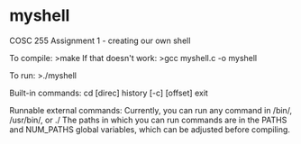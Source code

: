 # myshell
COSC 255 Assignment 1 - creating our own shell

To compile:
	>make
If that doesn't work:
	>gcc myshell.c -o myshell

To run:
	>./myshell


Built-in commands:
	cd [direc]
	history [-c] [offset]
	exit

Runnable external commands:
	Currently, you can run any command in /bin/, /usr/bin/, or ./
	The paths in which you can run commands are in the PATHS and NUM_PATHS global variables, which can be adjusted before compiling.

